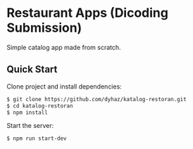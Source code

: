 # Restaurant Apps (Dicoding Submission)
Simple catalog app made from scratch.

## Quick Start

Clone project and install dependencies:
```bash
$ git clone https://github.com/dyhaz/katalog-restoran.git
$ cd katalog-restoran
$ npm install
```

Start the server:
```bash
$ npm run start-dev
```
